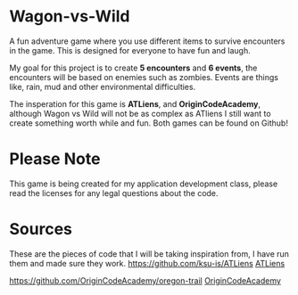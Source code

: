 # Wagon-vs-Wild
A fun adventure game where you use different items to survive encounters in the game. This is designed for everyone to have fun and laugh. 

My goal for this project is to create __5 encounters__ and __6 events__, the encounters will be based on enemies such as zombies. Events are things like, rain, mud and other environmental difficulties.

The insperation for this game is **ATLiens**, and **OriginCodeAcademy**, although Wagon vs Wild will not be as complex as ATliens I still want to create something worth while and fun. Both games can be found on Github!

# Please Note

This game is being created for my application development class, please read the licenses for any legal questions about the code. 

# Sources 
These are the pieces of code that I will be taking inspiration from, I have run them and made sure they work. 
https://github.com/ksu-is/ATLiens 
[ATLiens](https://github.com/ksu-is/ATLiens)

https://github.com/OriginCodeAcademy/oregon-trail
[OriginCodeAcademy](https://github.com/OriginCodeAcademy/oregon-trail)
